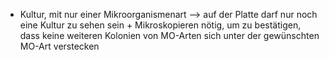 - Kultur, mit nur einer Mikroorganismenart
--> auf der Platte darf nur noch eine Kultur zu sehen sein + Mikroskopieren nötig, um zu bestätigen, dass keine weiteren Kolonien von MO-Arten sich unter der gewünschten MO-Art verstecken